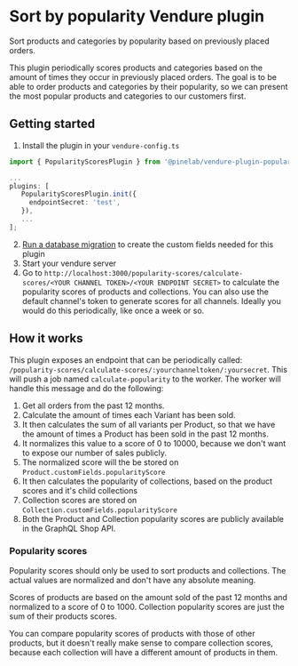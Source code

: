 # Sort by popularity Vendure plugin

Sort products and categories by popularity based on previously placed orders.

This plugin periodically scores products and categories based on the amount of times they occur in previously placed orders. The goal is to be able to order products and categories by their popularity, so we can present the most popular products and categories to our customers first.

## Getting started

1. Install the plugin in your `vendure-config.ts`

```ts
import { PopularityScoresPlugin } from '@pinelab/vendure-plugin-popularity-scores'

...
plugins: [
   PopularityScoresPlugin.init({
     endpointSecret: 'test',
   }),
   ...
];
```

2. [Run a database migration](https://docs.vendure.io/guides/developer-guide/migrations/) to create the custom fields needed for this plugin
3. Start your vendure server
4. Go to `http://localhost:3000/popularity-scores/calculate-scores/<YOUR CHANNEL TOKEN>/<YOUR ENDPOINT SECRET>` to calculate the popularity scores of products and collections. You can also use the default channel's token to generate scores for all channels. Ideally you would do this periodically, like once a week or so.

## How it works

This plugin exposes an endpoint that can be periodically called: `/popularity-scores/calculate-scores/:yourchanneltoken/:yoursecret`. This will push a job named `calculate-popularity` to the worker. The worker will handle this message and do the following:

1. Get all orders from the past 12 months.
2. Calculate the amount of times each Variant has been sold.
3. It then calculates the sum of all variants per Product, so that we have the amount of times a Product has been sold in the past 12 months.
4. It normalizes this value to a score of 0 to 10000, because we don't want to expose our number of sales publicly.
5. The normalized score will the be stored on `Product.customFields.popularityScore`
6. It then calculates the popularity of collections, based on the product scores and it's child collections
7. Collection scores are stored on `Collection.customFields.popularityScore`
8. Both the Product and Collection popularity scores are publicly available in the GraphQL Shop API.

### Popularity scores

Popularity scores should only be used to sort products and collections. The actual values are normalized and don't have any absolute meaning.

Scores of products are based on the amount sold of the past 12 months and normalized to a score of 0 to 1000. Collection popularity scores are just the sum of their products scores.

You can compare popularity scores of products with those of other products, but it doesn't really make sense to compare collection scores, because each collection will have a different amount of products in them.
